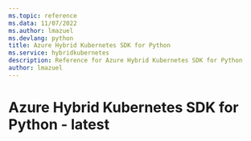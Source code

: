 ```yaml
---
ms.topic: reference
ms.data: 11/07/2022
ms.author: lmazuel
ms.devlang: python
title: Azure Hybrid Kubernetes SDK for Python
ms.service: hybridkubernetes
description: Reference for Azure Hybrid Kubernetes SDK for Python
author: lmazuel
---
```

# Azure Hybrid Kubernetes SDK for Python - latest
